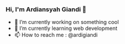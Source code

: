 ### Hi, I'm Ardiansyah Giandi 👋

- 🔭 I’m currently working on something cool 
- 🌱 I’m currently learning web development
- 📫 How to reach me : @ardigiandi
